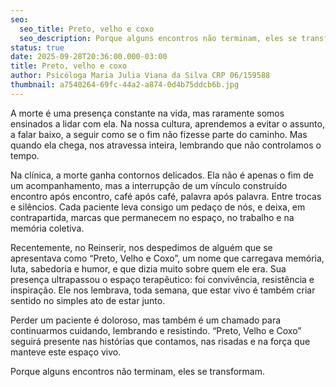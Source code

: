 ```yaml
---
seo:
  seo_title: Preto, velho e coxo
  seo_description: Porque alguns encontros não terminam, eles se transformam.
status: true
date: 2025-09-28T20:36:00.000-03:00
title: Preto, velho e coxo
author: Psicóloga Maria Julia Viana da Silva CRP 06/159588
thumbnail: a7540264-69fc-44a2-a874-0d4b75ddcb6b.jpg
---
```


A morte é uma presença constante na vida, mas raramente somos ensinados a lidar com ela. Na nossa cultura, aprendemos a evitar o assunto, a falar baixo, a seguir como se o fim não fizesse parte do caminho. Mas quando ela chega, nos atravessa inteira, lembrando que não controlamos o tempo.

Na clínica, a morte ganha contornos delicados. Ela não é apenas o fim de um acompanhamento, mas a interrupção de um vínculo construído encontro após encontro, café após café, palavra após palavra. Entre trocas e silêncios. Cada paciente leva consigo um pedaço de nós, e deixa, em contrapartida, marcas que permanecem no espaço, no trabalho e na memória coletiva.

Recentemente, no Reinserir, nos despedimos de alguém que se apresentava como “Preto, Velho e Coxo”, um nome que carregava memória, luta, sabedoria e humor, e que dizia muito sobre quem ele era. Sua presença ultrapassou o espaço terapêutico: foi convivência, resistência e inspiração. Ele nos lembrava, toda semana, que estar vivo é também criar sentido no simples ato de estar junto.

Perder um paciente é doloroso, mas também é um chamado para continuarmos cuidando, lembrando e resistindo. “Preto, Velho e Coxo” seguirá presente nas histórias que contamos, nas risadas e na força que manteve este espaço vivo.

Porque alguns encontros não terminam, eles se transformam.
